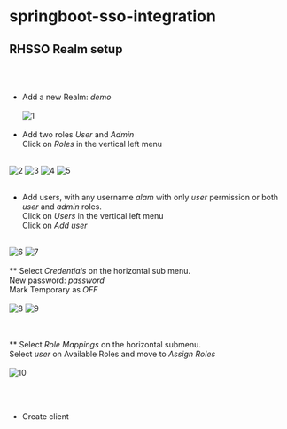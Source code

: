 # springboot-sso-integration
## RHSSO Realm setup
<br><br>
* Add a new Realm: *demo* <br><br>
![1](https://user-images.githubusercontent.com/42507151/161478577-ce994b3c-2ef5-407c-9d7b-77978718f23f.png)
<br><br>
* Add two roles *User* and *Admin*<br>
Click on *Roles* in the vertical left menu  <br><br>

![2](https://user-images.githubusercontent.com/42507151/161478601-06c53c40-7c94-4a5b-b9d0-9f4d88af5bb4.png)
![3](https://user-images.githubusercontent.com/42507151/161478606-2f3cfeb0-7c63-45d8-a617-748b1aa8d04b.png)
![4](https://user-images.githubusercontent.com/42507151/161478608-58763f95-d998-4d41-8343-08eb8890a052.png)
![5](https://user-images.githubusercontent.com/42507151/161478612-4b15af4c-4873-4376-bdc7-614660fc0fa3.png)
<br><br>
* Add users, with any username *alam* with only *user* permission or both *user* and *admin* roles.<br>
Click on *Users* in the vertical left menu <br>
Click on *Add user* <br><br>

![6](https://user-images.githubusercontent.com/42507151/161478615-aa56553a-9a28-43e0-bdb3-2993f48455aa.png)
![7](https://user-images.githubusercontent.com/42507151/161478616-c68edf74-5590-4353-aa95-776969ae9002.png)
<br><br>
** Select *Credentials* on the horizontal sub menu. <br>
New password: *password*<br>
 Mark Temporary as *OFF*<br><br>
![8](https://user-images.githubusercontent.com/42507151/161478619-a0142c83-06dd-49d3-8328-7821d0c39c59.png)
![9](https://user-images.githubusercontent.com/42507151/161478623-5b186a2c-2db4-49ae-833c-6173e8c1b152.png)

<br><br>
** Select *Role Mappings* on the horizontal submenu. <br>
 Select *user* on Available Roles and move to *Assign Roles*<br><br>
![10](https://user-images.githubusercontent.com/42507151/161478625-46131d88-3db1-46f4-b42d-38f1e5fc8ea4.png)

<br><br>
* Create client<br><br>

